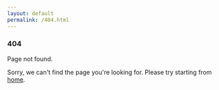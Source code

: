 ```yaml
---
layout: default
permalink: /404.html
---
```


<h3> 404 </h3>

Page not found.

Sorry, we can't find the page you're looking for. Please try starting from <a href="/">home</a>.
